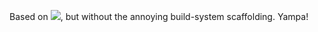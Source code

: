 Based on ![](https://github.com/gelisam/frp-zoo), but without the annoying
build-system scaffolding.  Yampa!